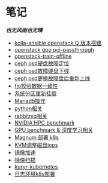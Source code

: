 # 笔记
***也无风雨也无晴***
- [kolla-ansible openstack Q 版本搭建](https://github.com/Riverdd/notes/blob/master/notes/openstack(queens)%20build%20whit%20kolla-ansible.md)
- [openstack gpu pci-passthrough](https://github.com/Riverdd/notes/blob/master/notes/openstack%20gpu%20pci-passthrough.md)
- [openstack-train-offline](https://github.com/Riverdd/notes/blob/master/notes/openstack-train-offline.md)
- [ceph osd硬盘故障定位](https://github.com/Riverdd/notes/blob/master/notes/ceph%20osd%E7%A1%AC%E7%9B%98%E6%95%85%E9%9A%9C%E5%AE%9A%E4%BD%8D.md)
- [ceph osd故障硬盘下线](https://github.com/Riverdd/notes/blob/master/notes/ceph%20osd%E6%95%85%E9%9A%9C%E7%A1%AC%E7%9B%98%E4%B8%8B%E7%BA%BF.md)
- [ceph osd更换故障盘后重新上线](https://github.com/Riverdd/notes/blob/master/notes/ceph%20osd%E6%9B%B4%E6%8D%A2%E6%95%85%E9%9A%9C%E7%9B%98%E5%90%8E%E9%87%8D%E6%96%B0%E4%B8%8A%E7%BA%BF.md)
- [fio校验数据一致性](https://github.com/Riverdd/notes/blob/master/notes/fio%E6%A0%A1%E9%AA%8C%E6%95%B0%E6%8D%AE%E4%B8%80%E8%87%B4%E6%80%A7.md)
- [系统分区重新挂载](https://github.com/Riverdd/notes/blob/master/notes/%E7%B3%BB%E7%BB%9F%E5%88%86%E5%8C%BA%E9%87%8D%E6%96%B0%E6%8C%82%E8%BD%BD.md)
- [Mariadb操作](https://github.com/Riverdd/notes/blob/master/notes/Mariadb.md)
- [python相关](https://github.com/Riverdd/notes/blob/master/notes/python相关.md)
- [rabbitmq相关](https://github.com/Riverdd/notes/blob/master/notes/rabbitmq.md)
- [NVIDIA HPC benchmark](https://github.com/Riverdd/notes/blob/master/notes/NVIDIA%20HPC%20hpl%20benchmark.md)
- [GPU benchmark & 深度学习相关](https://github.com/Riverdd/notes/blob/master/notes/GPU%20benchmark.md)
- [Magnum 部署 k8s](https://github.com/Riverdd/notes/blob/master/notes/magnum部署k8s.md)
- [KVM调整磁盘iops](https://github.com/Riverdd/notes/blob/master/notes/kvm调整磁盘iops阈值.md)
- [镜像加速](https://github.com/Riverdd/notes/blob/master/notes/镜像加速.md)
- [镜像扫描](https://github.com/Riverdd/notes/blob/master/notes/镜像扫描.md)
- [kuryr-kubernetes](https://github.com/Riverdd/notes/blob/master/notes/kuryr-kubernetes.md)
- [日志环境k8s部署](https://github.com/Riverdd/notes/blob/master/notes/日志环境k8s部署.md)